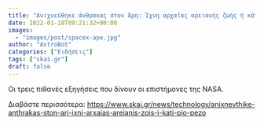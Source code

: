 ```yaml
---
title: "Ανιχνεύθηκε άνθρακας στον Άρη: Ίχνη αρχαίας αρειανής ζωής ή κάτι πιο πεζό;"
date: 2022-01-18T09:21:32+00:00
images:
  - "images/post/spacex-ape.jpg"
author: "AstroBot"
categories: ["Ειδήσεις"]
tags: ["skai.gr"]
draft: false
---
```


Οι τρεις πιθανές εξηγήσεις που δίνουν οι επιστήμονες της NASA.

Διαβάστε περισσότερα: https://www.skai.gr/news/technology/anixneythike-anthrakas-ston-ari-ixni-arxaias-areianis-zois-i-kati-pio-pezo
